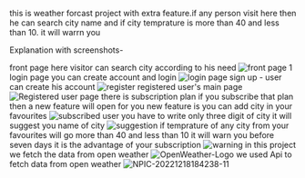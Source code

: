 this is weather forcast project with extra feature.if any person visit here then he can search city name and if city temprature is more than 40  and less than 10. it will warrn you

Explanation with screenshots-

front page here visitor can search city according to his need
![front page 1](https://github.com/surajasd/Weather-Forecast/assets/117879907/b9dbe8c4-772d-470f-b4c0-58893985bb7a)
login page you can create account and login
![login page](https://github.com/surajasd/Weather-Forecast/assets/117879907/5909e619-c3d5-4d3b-ad73-f1459e64d016)
sign up - user can create his account 
![register](https://github.com/surajasd/Weather-Forecast/assets/117879907/55b8dec5-24a0-475c-b255-c4147b484f36)
registered user's main page
![Registered user page](https://github.com/surajasd/Weather-Forecast/assets/117879907/fa03fba4-ee74-4b0a-8ba3-b28733d68f13)
there is subscription plan if you subscribe that plan then a new feature will open for you new feature is you can add city in your favourites
![subscribed user](https://github.com/surajasd/Weather-Forecast/assets/117879907/27c390e8-bace-43ac-a39e-01aa875a68e8)
you have to write only three digit of city it will suggest you name of city
![suggestion](https://github.com/surajasd/Weather-Forecast/assets/117879907/426cc232-fec7-44d1-aba3-faa0a0eaa11f)
if temprature of any city from your favourites will go more than 40 and less than 10 it will warn you before seven days it is the advantage of your subscription
![warning](https://github.com/surajasd/Weather-Forecast/assets/117879907/7f83a80c-a506-4151-b3da-de004fd74d90)
in this project we fetch the data from open weather
![OpenWeather-Logo](https://github.com/surajasd/Weather-Forecast/assets/117879907/229037a6-4104-47e6-91cb-19692813006c)
we used Api to fetch data from open weather
![NPIC-20221218184238-11](https://github.com/surajasd/Weather-Forecast/assets/117879907/1264a817-f56d-4035-b283-5ada207c6e70)









